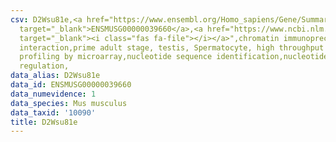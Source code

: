 ```yaml
---
csv: D2Wsu81e,<a href="https://www.ensembl.org/Homo_sapiens/Gene/Summary?db=core;g=ENSMUSG00000039660"
  target="_blank">ENSMUSG00000039660</a>,<a href="https://www.ncbi.nlm.nih.gov/pubmed/23834426"
  target="_blank"><i class="fas fa-file"></i></a>",chromatin immunoprecipitation assay,direct
  interaction,prime adult stage, testis, Spermatocyte, high throughput transcription
  profiling by microarray,nucleotide sequence identification,nucleotide sequence identification,transcriptional
  regulation,
data_alias: D2Wsu81e
data_id: ENSMUSG00000039660
data_numevidence: 1
data_species: Mus musculus
data_taxid: '10090'
title: D2Wsu81e
---
```


